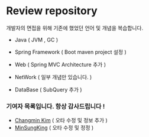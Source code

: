 
# **Review repository** 

개발자의 면접을 위해 기존에 했었던 언어 및 개념을 복습합니다. 

* Java ( JVM , GC )

* Spring Framework ( Boot maven project 설정 )

* Web ( Spring MVC Architecture 추가 )

* NetWork  ( 일부 개념만 있습니다. )

* DataBase ( SubQuery 추가 )

  


### 기여자 목록입니다. 항상 감사드립니다 !
* [Changmin Kim](https://github.com/changmin-dev) ( 오타 수정 및 정보 추가 )
* [MinSungKing](https://github.com/MinSungKing)   ( 오타 수정 및 정정 )
